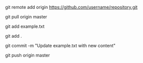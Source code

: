 git remote add origin https://github.com/username/repository.git

git pull origin master

git add example.txt

git add .

git commit -m "Update example.txt with new content"

git push origin master